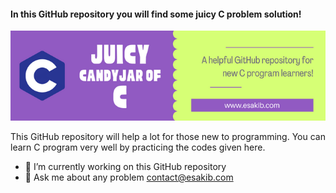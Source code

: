 #### In this GitHub repository you will find some juicy C problem solution!
![In this GitHub repository you will find some juicy C problem solution!](https://raw.githubusercontent.com/Sigmakib2/C-CandyJar/main/c-candyjar-banner.png)

This GitHub repository will help a lot for those new to programming. You can learn C program very well by practicing the codes given here.

- 🔭 I’m currently working on this GitHub repository
- 💬 Ask me about any problem contact@esakib.com 
